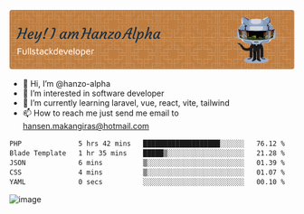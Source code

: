 ![Header](./github-header-image.png)

- 👋 Hi, I’m @hanzo-alpha
- 👀 I’m interested in software developer
- 🌱 I’m currently learning laravel, vue, react, vite, tailwind
- 📫 How to reach me just send me email to hansen.makangiras@hotmail.com 

<!---
hanzo-alpha/hanzo-alpha is a ✨ special ✨ repository because its `README.md` (this file) appears on your GitHub profile.
You can click the Preview link to take a look at your changes.
--->

<!--START_SECTION:waka-->

```txt
PHP              5 hrs 42 mins   ███████████████████░░░░░░   76.12 %
Blade Template   1 hr 35 mins    █████▒░░░░░░░░░░░░░░░░░░░   21.28 %
JSON             6 mins          ▒░░░░░░░░░░░░░░░░░░░░░░░░   01.39 %
CSS              4 mins          ▒░░░░░░░░░░░░░░░░░░░░░░░░   01.07 %
YAML             0 secs          ░░░░░░░░░░░░░░░░░░░░░░░░░   00.10 %
```

<!--END_SECTION:waka-->

![image](https://github.com/hanzo-alpha/hanzo-alpha/assets/111342797/c4bd2977-6123-4017-8652-6e166259b484)

